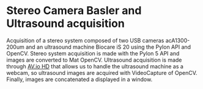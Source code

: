 # Stereo Camera Basler and Ultrasound acquisition

Acquisition of a stereo system composed of two USB cameras acA1300-200um and an ultrasound machine Biocare iS 20 using the Pylon API and OpenCV.
Stereo system acquisition is made with the Pylon 5 API and images are converted to Mat OpenCV. Ultrasound acquisition is made through [AV.io HD](https://www.epiphan.com/products/avio-hd/) that allows us to handle the ultrasound machine as a webcam, so ultrasound images are acquired with VideoCapture of OpenCV. Finally, images are concatenated a displayed in a window.
